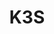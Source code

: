 ---
title: K3S
categories:
  - other
docs:
  - id: java
    url: https://java.testcontainers.org/modules/k3s/
    maintainer: core
    example: |
      ```java
      var k3s = new K3sContainer(DockerImageName.parse("rancher/k3s:v1.21.3-k3s1"));
      k3s.start();
      ```
  - id: go
    url: https://golang.testcontainers.org/modules/k3s/
    maintainer: core
    example: |
      ```go
      k3sContainer, err := k3s.Run(ctx, "rancher/k3s:v1.27.1-k3s1")
      ```
  - id: dotnet
    url: https://www.nuget.org/packages/Testcontainers.K3s
    maintainer: core
    example: |
      ```csharp
      var k3sConainter = new K3sBuilder()
        .WithImage("rancher/k3s:v1.26.2-k3s1")
        .Build();
      await k3sConainter.StartAsync();
      ```
description: |
  K3s is a highly available, certified Kubernetes distribution designed for production workloads in unattended, resource-constrained, remote locations or inside IoT appliances.
---